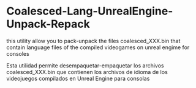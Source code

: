 # Coalesced-Lang-UnrealEngine-Unpack-Repack
 this utility allow you to pack-unpack the files coalesced_XXX.bin that contain language files of the compiled videogames on unreal engime for consoles



Esta utilidad permite desempaquetar-empaquetar los archivos coalesced_XXX.bin que contienen los archivos de idioma de los videojuegos compilados en Unreal Engine para consolas
